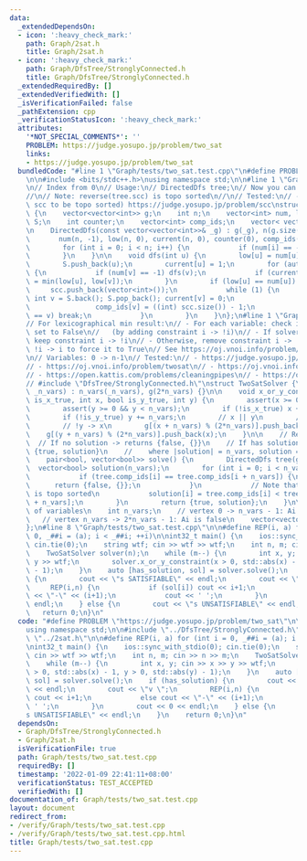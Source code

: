 ```yaml
---
data:
  _extendedDependsOn:
  - icon: ':heavy_check_mark:'
    path: Graph/2sat.h
    title: Graph/2sat.h
  - icon: ':heavy_check_mark:'
    path: Graph/DfsTree/StronglyConnected.h
    title: Graph/DfsTree/StronglyConnected.h
  _extendedRequiredBy: []
  _extendedVerifiedWith: []
  _isVerificationFailed: false
  _pathExtension: cpp
  _verificationStatusIcon: ':heavy_check_mark:'
  attributes:
    '*NOT_SPECIAL_COMMENTS*': ''
    PROBLEM: https://judge.yosupo.jp/problem/two_sat
    links:
    - https://judge.yosupo.jp/problem/two_sat
  bundledCode: "#line 1 \"Graph/tests/two_sat.test.cpp\"\n#define PROBLEM \"https://judge.yosupo.jp/problem/two_sat\"\
    \n\n#include <bits/stdc++.h>\nusing namespace std;\n\n#line 1 \"Graph/DfsTree/StronglyConnected.h\"\
    \n// Index from 0\n// Usage:\n// DirectedDfs tree;\n// Now you can use tree.scc\n\
    //\n// Note: reverse(tree.scc) is topo sorted\n//\n// Tested:\n// - (requires\
    \ scc to be topo sorted) https://judge.yosupo.jp/problem/scc\nstruct DirectedDfs\
    \ {\n    vector<vector<int>> g;\n    int n;\n    vector<int> num, low, current,\
    \ S;\n    int counter;\n    vector<int> comp_ids;\n    vector< vector<int> > scc;\n\
    \n    DirectedDfs(const vector<vector<int>>& _g) : g(_g), n(g.size()),\n     \
    \       num(n, -1), low(n, 0), current(n, 0), counter(0), comp_ids(n, -1) {\n\
    \        for (int i = 0; i < n; i++) {\n            if (num[i] == -1) dfs(i);\n\
    \        }\n    }\n\n    void dfs(int u) {\n        low[u] = num[u] = counter++;\n\
    \        S.push_back(u);\n        current[u] = 1;\n        for (auto v : g[u])\
    \ {\n            if (num[v] == -1) dfs(v);\n            if (current[v]) low[u]\
    \ = min(low[u], low[v]);\n        }\n        if (low[u] == num[u]) {\n       \
    \     scc.push_back(vector<int>());\n            while (1) {\n               \
    \ int v = S.back(); S.pop_back(); current[v] = 0;\n                scc.back().push_back(v);\n\
    \                comp_ids[v] = ((int) scc.size()) - 1;\n                if (u\
    \ == v) break;\n            }\n        }\n    }\n};\n#line 1 \"Graph/2sat.h\"\n\
    // For lexicographical min result:\n// - For each variable: check if it can be\
    \ set to False\n//   (by adding constraint i -> !i)\n// - If solver.solve() ->\
    \ keep constraint i -> !i\n// - Otherwise, remove constraint i -> !i, and add\
    \ !i -> i to force it to True\n// See https://oj.vnoi.info/problem/icpc21_mt_i\n\
    \n// Variables: 0 -> n-1\n// Tested:\n// - https://judge.yosupo.jp/problem/two_sat\n\
    // - https://oj.vnoi.info/problem/twosat\n// - https://oj.vnoi.info/problem/elect\n\
    // - https://open.kattis.com/problems/cleaningpipes\n// - https://oj.vnoi.info/problem/icpc21_mt_i\n\
    // #include \"DfsTree/StronglyConnected.h\"\nstruct TwoSatSolver {\n    TwoSatSolver(int\
    \ _n_vars) : n_vars(_n_vars), g(2*n_vars) {}\n\n    void x_or_y_constraint(bool\
    \ is_x_true, int x, bool is_y_true, int y) {\n        assert(x >= 0 && x < n_vars);\n\
    \        assert(y >= 0 && y < n_vars);\n        if (!is_x_true) x += n_vars;\n\
    \        if (!is_y_true) y += n_vars;\n        // x || y\n        // !x -> y\n\
    \        // !y -> x\n        g[(x + n_vars) % (2*n_vars)].push_back(y);\n    \
    \    g[(y + n_vars) % (2*n_vars)].push_back(x);\n    }\n\n    // Returns:\n  \
    \  // If no solution -> returns {false, {}}\n    // If has solution -> returns\
    \ {true, solution}\n    //    where |solution| = n_vars, solution = true / false\n\
    \    pair<bool, vector<bool>> solve() {\n        DirectedDfs tree(g);\n      \
    \  vector<bool> solution(n_vars);\n        for (int i = 0; i < n_vars; i++) {\n\
    \            if (tree.comp_ids[i] == tree.comp_ids[i + n_vars]) {\n          \
    \      return {false, {}};\n            }\n            // Note that reverse(tree.scc)\
    \ is topo sorted\n            solution[i] = tree.comp_ids[i] < tree.comp_ids[i\
    \ + n_vars];\n        }\n        return {true, solution};\n    }\n\n    // number\
    \ of variables\n    int n_vars;\n    // vertex 0 -> n_vars - 1: Ai is true\n \
    \   // vertex n_vars -> 2*n_vars - 1: Ai is false\n    vector<vector<int>> g;\n\
    };\n#line 8 \"Graph/tests/two_sat.test.cpp\"\n\n#define REP(i, a) for (int i =\
    \ 0, _##i = (a); i < _##i; ++i)\n\nint32_t main() {\n    ios::sync_with_stdio(0);\
    \ cin.tie(0);\n    string wtf; cin >> wtf >> wtf;\n    int n, m; cin >> n >> m;\n\
    \    TwoSatSolver solver(n);\n    while (m--) {\n        int x, y; cin >> x >>\
    \ y >> wtf;\n        solver.x_or_y_constraint(x > 0, std::abs(x) - 1, y > 0, std::abs(y)\
    \ - 1);\n    }\n    auto [has_solution, sol] = solver.solve();\n    if (has_solution)\
    \ {\n        cout << \"s SATISFIABLE\" << endl;\n        cout << \"v \";\n   \
    \     REP(i,n) {\n            if (sol[i]) cout << i+1;\n            else cout\
    \ << \"-\" << (i+1);\n            cout << ' ';\n        }\n        cout << 0 <<\
    \ endl;\n    } else {\n        cout << \"s UNSATISFIABLE\" << endl;\n    }\n \
    \   return 0;\n}\n"
  code: "#define PROBLEM \"https://judge.yosupo.jp/problem/two_sat\"\n\n#include <bits/stdc++.h>\n\
    using namespace std;\n\n#include \"../DfsTree/StronglyConnected.h\"\n#include\
    \ \"../2sat.h\"\n\n#define REP(i, a) for (int i = 0, _##i = (a); i < _##i; ++i)\n\
    \nint32_t main() {\n    ios::sync_with_stdio(0); cin.tie(0);\n    string wtf;\
    \ cin >> wtf >> wtf;\n    int n, m; cin >> n >> m;\n    TwoSatSolver solver(n);\n\
    \    while (m--) {\n        int x, y; cin >> x >> y >> wtf;\n        solver.x_or_y_constraint(x\
    \ > 0, std::abs(x) - 1, y > 0, std::abs(y) - 1);\n    }\n    auto [has_solution,\
    \ sol] = solver.solve();\n    if (has_solution) {\n        cout << \"s SATISFIABLE\"\
    \ << endl;\n        cout << \"v \";\n        REP(i,n) {\n            if (sol[i])\
    \ cout << i+1;\n            else cout << \"-\" << (i+1);\n            cout <<\
    \ ' ';\n        }\n        cout << 0 << endl;\n    } else {\n        cout << \"\
    s UNSATISFIABLE\" << endl;\n    }\n    return 0;\n}\n"
  dependsOn:
  - Graph/DfsTree/StronglyConnected.h
  - Graph/2sat.h
  isVerificationFile: true
  path: Graph/tests/two_sat.test.cpp
  requiredBy: []
  timestamp: '2022-01-09 22:41:11+08:00'
  verificationStatus: TEST_ACCEPTED
  verifiedWith: []
documentation_of: Graph/tests/two_sat.test.cpp
layout: document
redirect_from:
- /verify/Graph/tests/two_sat.test.cpp
- /verify/Graph/tests/two_sat.test.cpp.html
title: Graph/tests/two_sat.test.cpp
---
```


